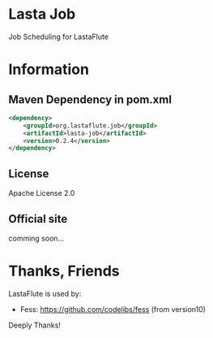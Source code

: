 Lasta Job
=======================
Job Scheduling for LastaFlute

# Information
## Maven Dependency in pom.xml
```xml
<dependency>
    <groupId>org.lastaflute.job</groupId>
    <artifactId>lasta-job</artifactId>
    <version>0.2.4</version>
</dependency>
```

## License
Apache License 2.0

## Official site
comming soon...

# Thanks, Friends
LastaFlute is used by:  
- Fess: https://github.com/codelibs/fess (from version10)

Deeply Thanks!
